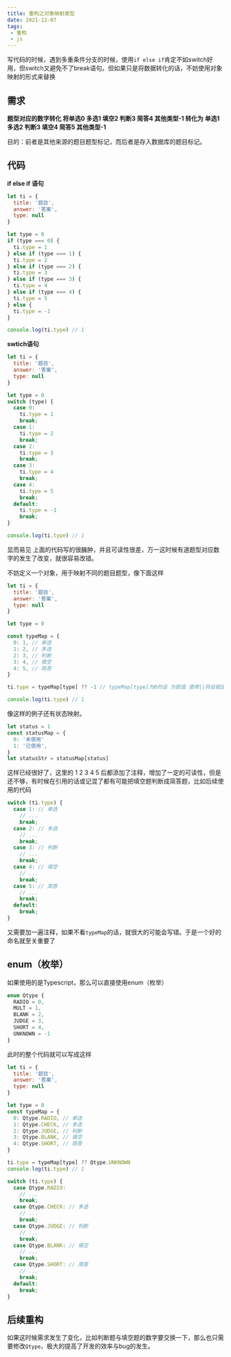 ```yaml
---
title: 重构之对象映射类型
date: 2021-12-07
tags: 
 - 重构
 - js
---
```


写代码的时候，遇到多重条件分支的时候，使用`if else if`肯定不如switch好用，但switch又避免不了break语句。但如果只是将数据转化的话，不妨使用对象映射的形式来替换

<!-- truncate -->

## 需求

**题型对应的数字转化 将单选0 多选1 填空2 判断3 简答4 其他类型-1 转化为 单选1 多选2 判断3 填空4 简答5 其他类型-1**

目的：前者是其他来源的题目题型标记，而后者是存入数据库的题目标记。

## 代码

**if else if 语句**

```javascript
let ti = {
  title: '题目',
  answer: '答案',
  type: null
}

let type = 0
if (type === 0) {
  ti.type = 1
} else if (type === 1) {
  ti.type = 2
} else if (type === 2) {
  ti.type = 3
} else if (type === 3) {
  ti.type = 4
} else if (type === 4) {
  ti.type = 5
} else {
  ti.type = -1
}

console.log(ti.type) // 1
```

**swtich语句**

```javascript
let ti = {
  title: '题目',
  answer: '答案',
  type: null
}

let type = 0
switch (type) {
  case 0:
    ti.type = 1
    break;
  case 1:
    ti.type = 2
    break;
  case 2:
    ti.type = 3
    break;
  case 3:
    ti.type = 4
    break;
  case 4:
    ti.type = 5
    break;
  default:
    ti.type = -1
    break;
}

console.log(ti.type) // 1
```

显而易见 上面的代码写的很臃肿，并且可读性很差，万一这时候有道题型对应数字的发生了改变，就很容易改错。

不妨定义一个对象，用于映射不同的题目题型，像下面这样

```javascript
let ti = {
  title: '题目',
  answer: '答案',
  type: null
}

let type = 0

const typeMap = {
  0: 1, // 单选
  1: 2, // 多选
  2: 3, // 判断
  3: 4, // 填空
  4: 5, // 简答
}

ti.type = typeMap[type] ?? -1 // typeMap[type]为0的话 为假值 使用||将会赋值为-1

console.log(ti.type) // 1
```

像这样的例子还有状态映射。

```javascript
let status = 1
const statusMap = {
  0: '未使用'
  1: '已使用',
}
let statusStr = statusMap[status]
```

这样已经很好了，这里的 1 2 3 4 5 后都添加了注释，增加了一定的可读性，但是还不够，有时候在引用的话或记混了都有可能把填空题判断成简答题，比如后续使用的代码

```javascript
switch (ti.type) {
  case 1: // 单选
    // ...
    break;
  case 2: // 多选
    // ...
    break;
  case 3: // 判断
    // ...
    break;
  case 4: // 填空
    // ...
    break;
  case 5: // 简答
    // ...
    break;
  default:
    break;
}
```

又需要加一遍注释，如果不看`typeMap`的话，就很大的可能会写错。于是一个好的命名就至关重要了

## enum（枚举）

如果使用的是Typescript，那么可以直接使用enum（枚举）

```typescript
enum Qtype {
  RADIO = 0, 
  MULT = 1,
  BLANK = 2,
  JUDGE = 3,
  SHORT = 4,
  UNKNOWN = -1
}
```

此时的整个代码就可以写成这样

```javascript
let ti = {
  title: '题目',
  answer: '答案',
  type: null
}

let type = 0
const typeMap = {
  0: Qtype.RADIO, // 单选
  1: Qtype.CHECK, // 多选
  2: Qtype.JUDGE, // 判断
  3: Qtype.BLANK, // 填空
  4: Qtype.SHORT, // 简答
}

ti.type = typeMap[type] ?? Qtype.UNKNOWN
console.log(ti.type) // 1

switch (ti.type) {
  case Qtype.RADIO:
    // ...
    break;
  case Qtype.CHECK: // 多选
    // ...
    break;
  case Qtype.JUDGE: // 判断
    // ...
    break;
  case Qtype.BLANK: // 填空
    // ...
    break;
  case Qtype.SHORT: // 简答
    // ...
    break;
  default:
    break;
}
```

## 后续重构

如果这时候需求发生了变化，比如判断题与填空题的数字要交换一下，那么也只需要修改`Qtype`，极大的提高了开发的效率与bug的发生。


